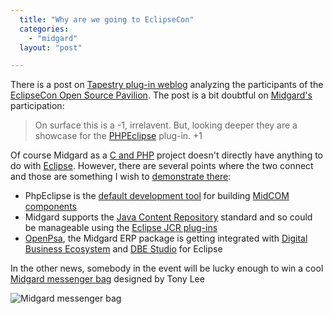 ```yaml
---
  title: "Why are we going to EclipseCon"
  categories: 
    - "midgard"
  layout: "post"

---
```

There is a post on [Tapestry plug-in weblog][1] analyzing the participants of the [EclipseCon Open Source Pavilion][2]. The post is a bit doubtful on [Midgard's][3] participation:

> On surface this is a -1, irrelavent. But, looking deeper they are a showcase for the [PHPEclipse][4] plug-in. +1

Of course Midgard as a [C and PHP][15] project doesn't directly have anything to do with [Eclipse][5]. However, there are several points where the two connect and those are something I wish to [demonstrate there][6]:

* PhpEclipse is the [default development tool][7] for building [MidCOM components][8]
* Midgard supports the [Java Content Repository][9] standard and so could be manageable using the [Eclipse JCR plug-ins][10]
* [OpenPsa][11], the Midgard ERP package is getting integrated with [Digital Business Ecosystem][12] and [DBE Studio][13] for Eclipse

In the other news, somebody in the event will be lucky enough to win a cool [Midgard messenger bag][14] designed by Tony Lee

![Midgard messenger bag](http://bergie.iki.fi/midcom-serveattachmentguid-498acd82b2208dbe47720bf2db1917d2/Midgard_messenger_bag.jpg)

[1]: http://jroller.com/page/glongman?entry=examining_the_eclipsecon_oss_pavilion
[2]: http://www.eclipsecon.org/2006/Sub.do?type=pavillion
[3]: http://www.midgard-project.org/
[4]: http://www.phpeclipse.de/
[5]: http://www.eclipse.org/
[6]: http://www.eclipsecon.org/2006/Sub.do?id=502
[7]: http://www.midgard-project.org/midcom-permalink-7977c199e9599eedb21efb09373e9b2b
[8]: http://www.midgard-project.org/documentation/midcom/
[9]: http://www-128.ibm.com/developerworks/java/library/j-jcr/
[10]: http://yukatan.fi/display/yukatan/2005/01/30/Eclipse+plugin+in+the+oven
[11]: http://www.openpsa.org/
[12]: http://www.digital-ecosystem.org/
[13]: http://dbestudio.sourceforge.net/
[14]: http://www.cafepress.com/mgd.8552838
[15]: http://www.midgard-project.org/midcom-permalink-ee22cb7403887cda1f4508cb8d34d2e6